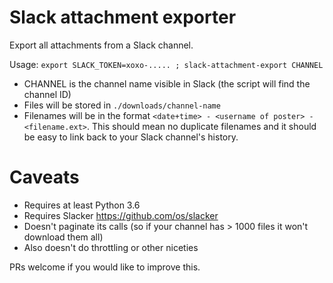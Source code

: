 # Slack attachment exporter
Export all attachments from a Slack channel.

Usage:
`export SLACK_TOKEN=xoxo-..... ; slack-attachment-export CHANNEL`

 * CHANNEL is the channel name visible in Slack (the script will find the channel ID)
 * Files will be stored in `./downloads/channel-name` 
 * Filenames will be in the format `<date+time> - <username of poster> - <filename.ext>`.  This should mean no duplicate filenames and it should be easy to link back to your Slack channel's history.
 
 # Caveats
  * Requires at least Python 3.6
  * Requires Slacker https://github.com/os/slacker
  * Doesn't paginate its calls (so if your channel has > 1000 files it won't download them all)
  * Also doesn't do throttling or other niceties

PRs welcome if you would like to improve this.
